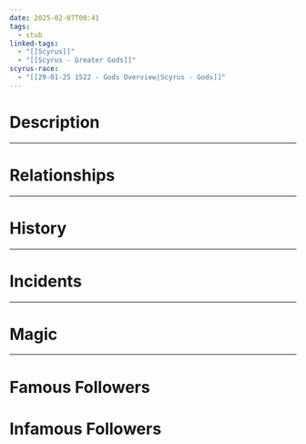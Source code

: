 ```yaml
---
date: 2025-02-07T00:41
tags:
  - stub
linked-tags:
  - "[[Scyrus]]"
  - "[[Scyrus - Greater Gods]]"
scyrus-race:
  - "[[29-01-25 1522 - Gods Overview|Scyrus - Gods]]"
---
```

# Description

---
# Relationships

---
# History

---
# Incidents

---
# Magic


---
# Famous Followers
# Infamous Followers